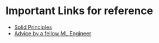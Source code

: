 # Important Links for reference
- [Solid Principles](https://towardsdatascience.com/data-science-from-school-to-work-part-ii/#:~:text=UV%20tool.-,The%20SOLID%20principles,-SOLID%20programming%20is)
- [Advice by a fellow ML Engineer](https://towardsdatascience.com/my-honest-advice-for-aspiring-machine-learning-engineers/)
